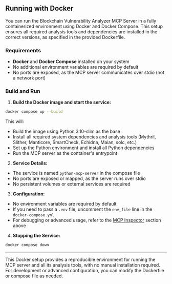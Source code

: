 ## Running with Docker

You can run the Blockchain Vulnerability Analyzer MCP Server in a fully containerized environment using Docker and Docker Compose. This setup ensures all required analysis tools and dependencies are installed in the correct versions, as specified in the provided Dockerfile.

### Requirements

- **Docker** and **Docker Compose** installed on your system
- No additional environment variables are required by default
- No ports are exposed, as the MCP server communicates over stdio (not a network port)

### Build and Run

1. **Build the Docker image and start the service:**

```bash
docker compose up --build
```

This will:
- Build the image using Python 3.10-slim as the base
- Install all required system dependencies and analysis tools (Mythril, Slither, Manticore, SmartCheck, Echidna, Maian, solc, etc.)
- Set up the Python environment and install all Python dependencies
- Run the MCP server as the container's entrypoint

2. **Service Details:**
- The service is named `python-mcp-server` in the compose file
- No ports are exposed or mapped, as the server runs over stdio
- No persistent volumes or external services are required

3. **Configuration:**
- No environment variables are required by default
- If you need to pass a `.env` file, uncomment the `env_file` line in the `docker-compose.yml`
- For debugging or advanced usage, refer to the [MCP Inspector](https://github.com/modelcontextprotocol/inspector) section above

4. **Stopping the Service:**

```bash
docker compose down
```

---

This Docker setup provides a reproducible environment for running the MCP server and all its analysis tools, with no manual installation required. For development or advanced configuration, you can modify the Dockerfile or compose file as needed.